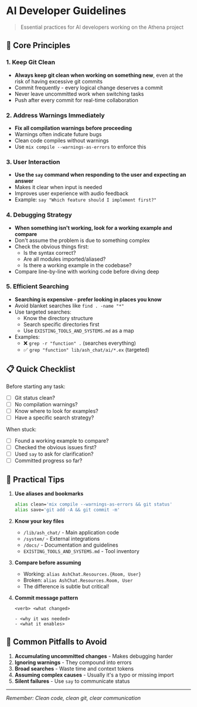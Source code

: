 # AI Developer Guidelines

> Essential practices for AI developers working on the Athena project

## 🎯 Core Principles

### 1. Keep Git Clean
- **Always keep git clean when working on something new**, even at the risk of having excessive git commits
- Commit frequently - every logical change deserves a commit
- Never leave uncommitted work when switching tasks
- Push after every commit for real-time collaboration

### 2. Address Warnings Immediately
- **Fix all compilation warnings before proceeding**
- Warnings often indicate future bugs
- Clean code compiles without warnings
- Use `mix compile --warnings-as-errors` to enforce this

### 3. User Interaction
- **Use the `say` command when responding to the user and expecting an answer**
- Makes it clear when input is needed
- Improves user experience with audio feedback
- Example: `say "Which feature should I implement first?"`

### 4. Debugging Strategy
- **When something isn't working, look for a working example and compare**
- Don't assume the problem is due to something complex
- Check the obvious things first:
  - Is the syntax correct?
  - Are all modules imported/aliased?
  - Is there a working example in the codebase?
- Compare line-by-line with working code before diving deep

### 5. Efficient Searching
- **Searching is expensive - prefer looking in places you know**
- Avoid blanket searches like `find . -name "*"`
- Use targeted searches:
  - Know the directory structure
  - Search specific directories first
  - Use `EXISTING_TOOLS_AND_SYSTEMS.md` as a map
- Examples:
  - ❌ `grep -r "function" .` (searches everything)
  - ✅ `grep "function" lib/ash_chat/ai/*.ex` (targeted)

## 📋 Quick Checklist

Before starting any task:
- [ ] Git status clean?
- [ ] No compilation warnings?
- [ ] Know where to look for examples?
- [ ] Have a specific search strategy?

When stuck:
- [ ] Found a working example to compare?
- [ ] Checked the obvious issues first?
- [ ] Used `say` to ask for clarification?
- [ ] Committed progress so far?

## 🔧 Practical Tips

1. **Use aliases and bookmarks**
   ```bash
   alias clean='mix compile --warnings-as-errors && git status'
   alias save='git add -A && git commit -m'
   ```

2. **Know your key files**
   - `/lib/ash_chat/` - Main application code
   - `/system/` - External integrations
   - `/docs/` - Documentation and guidelines
   - `EXISTING_TOOLS_AND_SYSTEMS.md` - Tool inventory

3. **Compare before assuming**
   - Working: `alias AshChat.Resources.{Room, User}`
   - Broken: `alias AshChat.Resources.Room, User`
   - The difference is subtle but critical!

4. **Commit message pattern**
   ```
   <verb> <what changed>
   
   - <why it was needed>
   - <what it enables>
   ```

## 🚨 Common Pitfalls to Avoid

1. **Accumulating uncommitted changes** - Makes debugging harder
2. **Ignoring warnings** - They compound into errors
3. **Broad searches** - Waste time and context tokens
4. **Assuming complex causes** - Usually it's a typo or missing import
5. **Silent failures** - Use `say` to communicate status

---

*Remember: Clean code, clean git, clear communication*